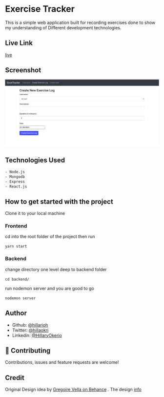 # Exercise Tracker

This is a simple web application built for recording exercises done to show my understanding of
Different development technologies.

## Live Link

[live](https://vast-hollows-24056.herokuapp.com/login)

## Screenshot

![screenshot](./screen.png)

## Technologies Used

    - Node.js
    - Mongodb
    - Express
    - React.js

## How to get started with the project

Clone it to your local machine

### Frontend

cd into the root folder of the project
then run

`yarn start`

### Backend

change directory one level deep to backend folder

`cd backend/`

run nodemon server and you are good to go

`nodemon server`

## Author

- Github: [@hillarioh](https://github.com/hillarioh)
- Twitter: [@hillaokri](https://twitter.com/hillaokri)
- Linkedin: [@HillaryOkerio](https://www.linkedin.com/in/hillaryokerio/)

## 🤝 Contributing

Contributions, issues and feature requests are welcome!

## Credit

Original Design idea by [Gregoire Vella on Behance](https://www.behance.net/gregoirevella) .
The design [info](https://www.behance.net/gallery/14286087/Twitter-Redesign-of-UI-details)
